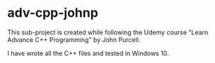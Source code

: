 # adv-cpp-johnp
This sub-project is created while following the Udemy course "Learn Advance C++ Programming" by John Purcell. 

I have wrote all the C++ files and tested in Windows 10.
